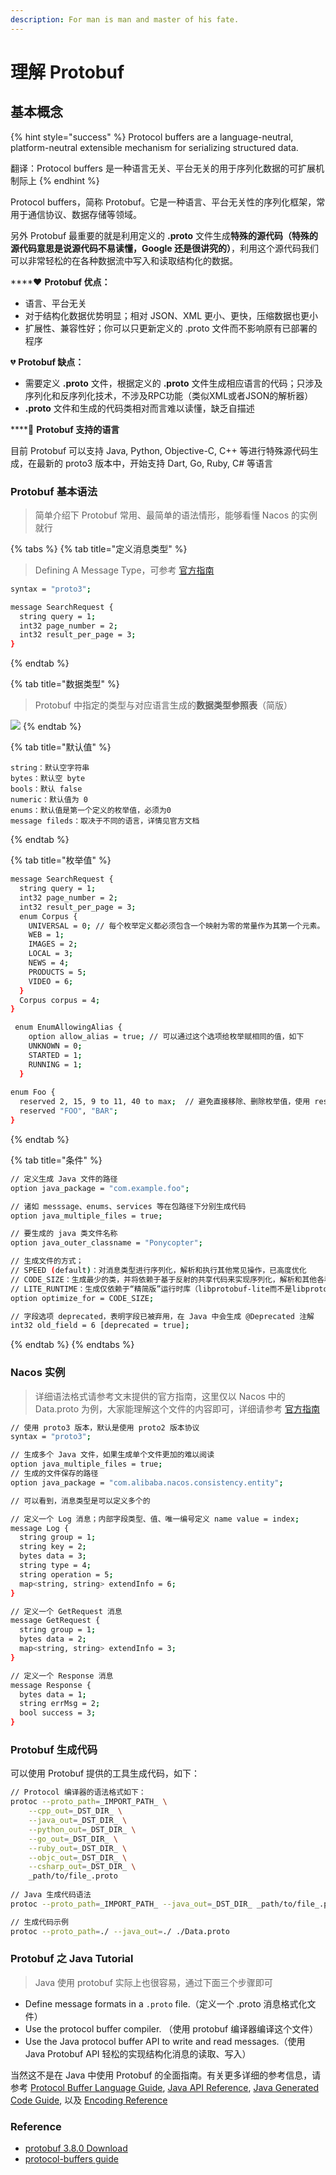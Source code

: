 ```yaml
---
description: For man is man and master of his fate.
---
```


# 理解 Protobuf

## 基本概念

{% hint style="success" %}
Protocol buffers are a language-neutral, platform-neutral extensible mechanism for serializing structured data.

翻译：Protocol buffers 是一种语言无关、平台无关的用于序列化数据的可扩展机制际上
{% endhint %}

Protocol buffers，简称 Protobuf。它是一种语言、平台无关性的序列化框架，常用于通信协议、数据存储等领域。

另外 Protobuf 最重要的就是利用定义的 **.proto** 文件生成**特殊的源代码（特殊的源代码意思是说源代码不易读懂，Google 还是很讲究的）**，利用这个源代码我们可以非常轻松的在各种数据流中写入和读取结构化的数据。

\*\*\*\*❤ **Protobuf 优点：**

* 语言、平台无关
* 对于结构化数据优势明显；相对 JSON、XML 更小、更快，压缩数据也更小
* 扩展性、兼容性好；你可以只更新定义的 .proto 文件而不影响原有已部署的程序

💔 **Protobuf 缺点：**

* 需要定义 **.proto** 文件，根据定义的 **.proto** 文件生成相应语言的代码；只涉及序列化和反序列化技术，不涉及RPC功能（类似XML或者JSON的解析器）
* **.proto** 文件和生成的代码类相对而言难以读懂，缺乏自描述

\*\*\*\*🌠 **Protobuf 支持的语言**

目前 Protobuf 可以支持 Java, Python, Objective-C, C++ 等进行特殊源代码生成，在最新的 proto3 版本中，开始支持 Dart, Go, Ruby, C\# 等语言

### Protobuf 基本语法

> 简单介绍下 Protobuf 常用、最简单的语法情形，能够看懂 Nacos 的实例就行

{% tabs %}
{% tab title="定义消息类型" %}
> Defining A Message Type，可参考 [官方指南](https://developers.google.cn/protocol-buffers/docs/proto3#simple)

```bash
syntax = "proto3";

message SearchRequest {
  string query = 1;
  int32 page_number = 2;
  int32 result_per_page = 3;
}
```
{% endtab %}

{% tab title="数据类型" %}
> Protobuf 中指定的类型与对应语言生成的**数据类型参照表**（简版）

![](../.gitbook/assets/protobuff-type.png)
{% endtab %}

{% tab title="默认值" %}
```
string：默认空字符串
bytes：默认空 byte 
bools：默认 false
numeric：默认值为 0
enums：默认值是第一个定义的枚举值，必须为0
message fileds：取决于不同的语言，详情见官方文档
```
{% endtab %}

{% tab title="枚举值" %}
```bash
message SearchRequest {
  string query = 1;
  int32 page_number = 2;
  int32 result_per_page = 3;
  enum Corpus {
    UNIVERSAL = 0; // 每个枚举定义都必须包含一个映射为零的常量作为其第一个元素。
    WEB = 1;
    IMAGES = 2;
    LOCAL = 3;
    NEWS = 4;
    PRODUCTS = 5;
    VIDEO = 6;
  }
  Corpus corpus = 4;
}

 enum EnumAllowingAlias {
    option allow_alias = true; // 可以通过这个选项给枚举赋相同的值，如下
    UNKNOWN = 0;
    STARTED = 1;
    RUNNING = 1;
  }
  
enum Foo {
  reserved 2, 15, 9 to 11, 40 to max;  // 避免直接移除、删除枚举值，使用 reserved 可防止未来出错
  reserved "FOO", "BAR";
}
```
{% endtab %}

{% tab title="条件" %}
```bash
// 定义生成 Java 文件的路径
option java_package = "com.example.foo";

// 诸如 messsage、enums、services 等在包路径下分别生成代码
option java_multiple_files = true;

// 要生成的 java 类文件名称
option java_outer_classname = "Ponycopter";

// 生成文件的方式；
// SPEED (default)：对消息类型进行序列化，解析和执行其他常见操作，已高度优化
// CODE_SIZE：生成最少的类，并将依赖于基于反射的共享代码来实现序列化，解析和其他各种操作
// LITE_RUNTIME：生成仅依赖于“精简版”运行时库（libprotobuf-lite而不是libprotobuf）的类
option optimize_for = CODE_SIZE;

// 字段选项 deprecated，表明字段已被弃用，在 Java 中会生成 @Deprecated 注解
int32 old_field = 6 [deprecated = true];
```
{% endtab %}
{% endtabs %}

### Nacos 实例

> 详细语法格式请参考文末提供的官方指南，这里仅以 Nacos 中的 Data.proto 为例，大家能理解这个文件的内容即可，详细请参考 [官方指南](https://developers.google.cn/protocol-buffers/docs/proto3#simple)

```bash
// 使用 proto3 版本，默认是使用 proto2 版本协议
syntax = "proto3";

// 生成多个 Java 文件，如果生成单个文件更加的难以阅读
option java_multiple_files = true;
// 生成的文件保存的路径
option java_package = "com.alibaba.nacos.consistency.entity";

// 可以看到，消息类型是可以定义多个的

// 定义一个 Log 消息；内部字段类型、值、唯一编号定义 name value = index;
message Log {
  string group = 1;
  string key = 2;
  bytes data = 3;
  string type = 4;
  string operation = 5;
  map<string, string> extendInfo = 6;
}

// 定义一个 GetRequest 消息
message GetRequest {
  string group = 1;
  bytes data = 2;
  map<string, string> extendInfo = 3;
}

// 定义一个 Response 消息
message Response {
  bytes data = 1;
  string errMsg = 2;
  bool success = 3;
}
```

### Protobuf 生成代码

可以使用 Protobuf 提供的工具生成代码，如下：

```bash
// Protocol 编译器的语法格式如下：
protoc --proto_path=_IMPORT_PATH_ \
    --cpp_out=_DST_DIR_ \
    --java_out=_DST_DIR_ \
    --python_out=_DST_DIR_ \
    --go_out=_DST_DIR_ \
    --ruby_out=_DST_DIR_ \
    --objc_out=_DST_DIR_ \
    --csharp_out=_DST_DIR_ \
    _path/to/file_.proto
    
// Java 生成代码语法
protoc --proto_path=_IMPORT_PATH_ --java_out=_DST_DIR_ _path/to/file_.proto

// 生成代码示例
protoc --proto_path=./ --java_out=./ ./Data.proto
```

### Protobuf 之 Java Tutorial

> Java 使用 protobuf 实际上也很容易，通过下面三个步骤即可

* Define message formats in a `.proto` file.（定义一个 .proto 消息格式化文件）
* Use the protocol buffer compiler. （使用 protobuf 编译器编译这个文件）
* Use the Java protocol buffer API to write and read messages.（使用 Java Protobuf API 轻松的实现结构化消息的读取、写入）

当然这不是在 Java 中使用 Protobuf 的全面指南。有关更多详细的参考信息，请参考 [Protocol Buffer Language Guide](https://developers.google.com/protocol-buffers/docs/proto), [Java API Reference](https://developers.google.com/protocol-buffers/docs/reference/java), [Java Generated Code Guide](https://developers.google.com/protocol-buffers/docs/reference/java-generated), 以及 [Encoding Reference](https://developers.google.com/protocol-buffers/docs/encoding)

### Reference

* [protobuf 3.8.0 Download](https://github.com/protocolbuffers/protobuf/releases/tag/v3.8.0)
* [protocol-buffers guide](https://developers.google.com/protocol-buffers/docs/overview)



